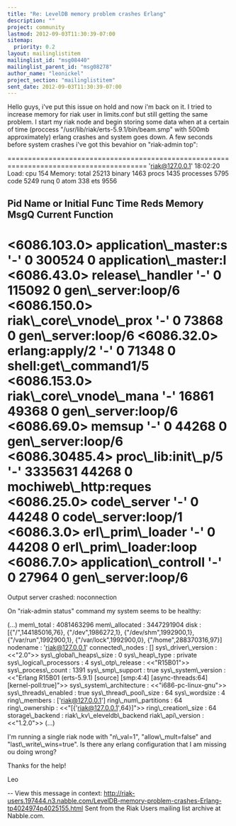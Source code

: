 ```yaml
---
title: "Re: LevelDB memory problem crashes Erlang"
description: ""
project: community
lastmod: 2012-09-03T11:30:39-07:00
sitemap:
  priority: 0.2
layout: mailinglistitem
mailinglist_id: "msg08440"
mailinglist_parent_id: "msg08278"
author_name: "leonickel"
project_section: "mailinglistitem"
sent_date: 2012-09-03T11:30:39-07:00
---
```



Hello guys, i've put this issue on hold and now i'm back on it. I tried to
increase memory for riak user in limits.conf but still getting the same
problem. I start my riak node and begin storing some data when at a certain
of time (proccess "/usr/lib/riak/erts-5.9.1/bin/beam.smp" with 500mb
approximately) erlang crashes and system goes down. A few seconds before
system crashes i've got this bevahior on "riak-admin top":

========================================================================================
 'riak@127.0.0.1' 
18:02:20
 Load: cpu 154 Memory: total 25213 binary 
1463
 procs 1435 processes 5795 code 
5249
 runq 0 atom 338 ets 
9556

Pid Name or Initial Func Time Reds Memory MsgQ Current
Function
----------------------------------------------------------------------------------------
&lt;6086.103.0&gt; application\\_master:s '-' 0 300524 0
application\\_master:l
&lt;6086.43.0&gt; release\\_handler '-' 0 115092 0
gen\\_server:loop/6 
&lt;6086.150.0&gt; riak\\_core\\_vnode\\_prox '-' 0 73868 0
gen\\_server:loop/6 
&lt;6086.32.0&gt; erlang:apply/2 '-' 0 71348 0
shell:get\\_command1/5
&lt;6086.153.0&gt; riak\\_core\\_vnode\\_mana '-' 16861 49368 0
gen\\_server:loop/6 
&lt;6086.69.0&gt; memsup '-' 0 44268 0
gen\\_server:loop/6 
&lt;6086.30485.4&gt; proc\\_lib:init\\_p/5 '-' 3335631 44268 0
mochiweb\\_http:reques
&lt;6086.25.0&gt; code\\_server '-' 0 44248 0
code\\_server:loop/1 
&lt;6086.3.0&gt; erl\\_prim\\_loader '-' 0 44208 0
erl\\_prim\\_loader:loop
&lt;6086.7.0&gt; application\\_controll '-' 0 27964 0
gen\\_server:loop/6 
========================================================================================

Output server crashed: noconnection

On "riak-admin status" command my system seems to be healthy:

(...)
mem\\_total : 4081463296
mem\\_allocated : 3447291904
disk : [{"/",144185016,76},
 {"/dev",1986272,1},
 {"/dev/shm",1992900,1},
 {"/var/run",1992900,1},
 {"/var/lock",1992900,0},
 {"/home",288370316,97}]
nodename : 'riak@127.0.0.1'
connected\\_nodes : []
sys\\_driver\\_version : &lt;&lt;"2.0"&gt;&gt;
sys\\_global\\_heaps\\_size : 0
sys\\_heap\\_type : private
sys\\_logical\\_processors : 4
sys\\_otp\\_release : &lt;&lt;"R15B01"&gt;&gt;
sys\\_process\\_count : 1391
sys\\_smp\\_support : true
sys\\_system\\_version : &lt;&lt;"Erlang R15B01 (erts-5.9.1) [source] [smp:4:4]
[async-threads:64] [kernel-poll:true]"&gt;&gt;
sys\\_system\\_architecture : &lt;&lt;"i686-pc-linux-gnu"&gt;&gt;
sys\\_threads\\_enabled : true
sys\\_thread\\_pool\\_size : 64
sys\\_wordsize : 4
ring\\_members : ['riak@127.0.0.1']
ring\\_num\\_partitions : 64
ring\\_ownership : &lt;&lt;"[{'riak@127.0.0.1',64}]"&gt;&gt;
ring\\_creation\\_size : 64
storage\\_backend : riak\\_kv\\_eleveldb\\_backend
riak\\_api\\_version : &lt;&lt;"1.2.0"&gt;&gt;
(...)

I'm running a single riak node with "n\\_val=1", "allow\\_mult=false" and
"last\\_write\\_wins=true".
Is there any erlang configuration that I am missing ou doing wrong?

Thanks for the help!

Leo


--
View this message in context: 
http://riak-users.197444.n3.nabble.com/LevelDB-memory-problem-crashes-Erlang-tp4024974p4025155.html
Sent from the Riak Users mailing list archive at Nabble.com.

